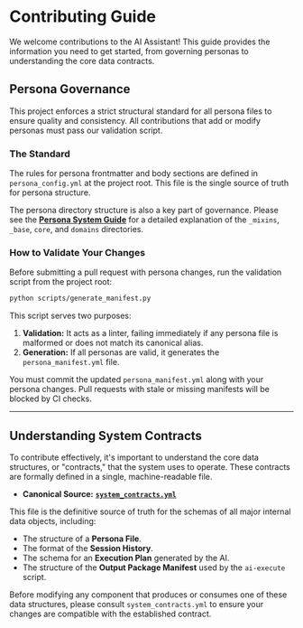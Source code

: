 # Contributing Guide

We welcome contributions to the AI Assistant! This guide provides the information you need to get started, from governing personas to understanding the core data contracts.

## Persona Governance

This project enforces a strict structural standard for all persona files to ensure quality and consistency. All contributions that add or modify personas must pass our validation script.

### The Standard

The rules for persona frontmatter and body sections are defined in `persona_config.yml` at the project root. This file is the single source of truth for persona structure.

The persona directory structure is also a key part of governance. Please see the **[Persona System Guide](./personas.md#the-persona-directory-structure)** for a detailed explanation of the `_mixins`, `_base`, `core`, and `domains` directories.

### How to Validate Your Changes

Before submitting a pull request with persona changes, run the validation script from the project root:

```bash
python scripts/generate_manifest.py
```

This script serves two purposes:
1.  **Validation:** It acts as a linter, failing immediately if any persona file is malformed or does not match its canonical alias.
2.  **Generation:** If all personas are valid, it generates the `persona_manifest.yml` file.

You must commit the updated `persona_manifest.yml` along with your persona changes. Pull requests with stale or missing manifests will be blocked by CI checks.

---

## Understanding System Contracts

To contribute effectively, it's important to understand the core data structures, or "contracts," that the system uses to operate. These contracts are formally defined in a single, machine-readable file.

-   **Canonical Source:** **[`system_contracts.yml`](./system_contracts.html)**

This file is the definitive source of truth for the schemas of all major internal data objects, including:
-   The structure of a **Persona File**.
-   The format of the **Session History**.
-   The schema for an **Execution Plan** generated by the AI.
-   The structure of the **Output Package Manifest** used by the `ai-execute` script.

Before modifying any component that produces or consumes one of these data structures, please consult `system_contracts.yml` to ensure your changes are compatible with the established contract.
